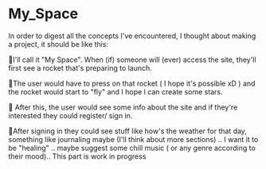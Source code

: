 # My_Space
In order to digest all the concepts I've encountered, I thought about making a project, it should be like this:

🌟I'll call it "My Space". When (if) someone will (ever) access the site, they'll first see a rocket that's preparing to launch.

🌟The user would have to press on that rocket ( I hope it's possible xD ) and the rocket would start to "fly" and I hope I can create some stars.

🌟 After this, the user would see some info about the site and if they're interested they could register/ sign in.

🌟After signing in they could see stuff like how's the weather for that day, something like journaling maybe (I'll think about more sections) .. I want it to be "healing" .. maybe suggest some chill music ( or any genre according to their mood).. This part is work in progress
